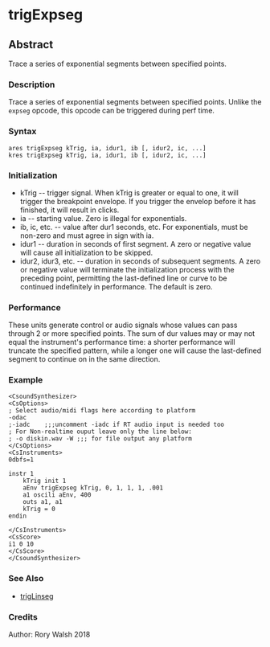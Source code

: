 # trigExpseg

## Abstract 

Trace a series of exponential segments between specified points.

### Description
Trace a series of exponential segments between specified points. Unlike the `expseg` opcode, this opcode can be triggered during perf time.

### Syntax
```csound
ares trigExpseg kTrig, ia, idur1, ib [, idur2, ic, ...]
kres trigExpseg kTrig, ia, idur1, ib [, idur2, ic, ...]
```

### Initialization

* kTrig -- trigger signal. When kTrig is greater or equal to one, it will trigger the breakpoint envelope. If you trigger the envelop before it has finished, it will result in clicks. 
* ia -- starting value. Zero is illegal for exponentials. 
* ib, ic, etc. -- value after dur1 seconds, etc. For exponentials, must be non-zero and must agree in sign with ia.
* idur1 -- duration in seconds of first segment. A zero or negative value will cause all initialization to be skipped.
* idur2, idur3, etc. -- duration in seconds of subsequent segments. A zero or negative value will terminate the initialization process with the preceding point, permitting the last-defined line or curve to be continued indefinitely in performance. The default is zero.

### Performance

These units generate control or audio signals whose values can pass through 2 or more specified points. The sum of dur values may or may not equal the instrument's performance time: a shorter performance will truncate the specified pattern, while a longer one will cause the last-defined segment to continue on in the same direction.

### Example

```csound
<CsoundSynthesizer>
<CsOptions>
; Select audio/midi flags here according to platform
-odac 
;-iadc    ;;;uncomment -iadc if RT audio input is needed too
; For Non-realtime ouput leave only the line below:
; -o diskin.wav -W ;;; for file output any platform
</CsOptions>
<CsInstruments>
0dbfs=1

instr 1
    kTrig init 1
    aEnv trigExpseg kTrig, 0, 1, 1, 1, .001
    a1 oscili aEnv, 400
    outs a1, a1
    kTrig = 0
endin

</CsInstruments>
<CsScore>
i1 0 10
</CsScore>
</CsoundSynthesizer>
```

### See Also

* [trigLinseg](trigLinseg.md)


### Credits
Author: Rory Walsh
2018